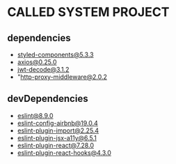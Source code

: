 # CALLED SYSTEM PROJECT

## dependencies
+ styled-components@5.3.3
+ axios@0.25.0
+ jwt-decode@3.1.2
+ "http-proxy-middleware@2.0.2

## devDependencies
+ eslint@8.9.0
+ eslint-config-airbnb@19.0.4
+ eslint-plugin-import@2.25.4
+ eslint-plugin-jsx-a11y@6.5.1
+ eslint-plugin-react@7.28.0
+ eslint-plugin-react-hooks@4.3.0